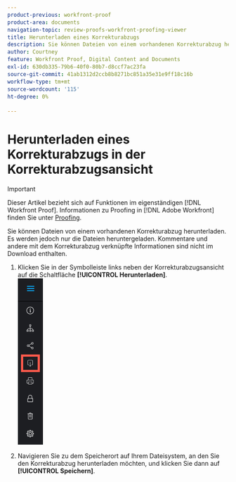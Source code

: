 ```yaml
---
product-previous: workfront-proof
product-area: documents
navigation-topic: review-proofs-workfront-proofing-viewer
title: Herunterladen eines Korrekturabzugs
description: Sie können Dateien von einem vorhandenen Korrekturabzug herunterladen. Es werden jedoch nur die Dateien heruntergeladen. Kommentare und andere mit dem Korrekturabzug verknüpfte Informationen sind nicht im Download enthalten.
author: Courtney
feature: Workfront Proof, Digital Content and Documents
exl-id: 630db335-79b6-40f0-80b7-d8ccf7ac23fa
source-git-commit: 41ab1312d2ccb8b8271bc851a35e31e9ff18c16b
workflow-type: tm+mt
source-wordcount: '115'
ht-degree: 0%

---
```


# Herunterladen eines Korrekturabzugs in der Korrekturabzugsansicht

>[!IMPORTANT]
>
>Dieser Artikel bezieht sich auf Funktionen im eigenständigen [!DNL Workfront Proof]. Informationen zu Proofing in [!DNL Adobe Workfront] finden Sie unter [Proofing](../../../review-and-approve-work/proofing/proofing.md).

Sie können Dateien von einem vorhandenen Korrekturabzug herunterladen. Es werden jedoch nur die Dateien heruntergeladen. Kommentare und andere mit dem Korrekturabzug verknüpfte Informationen sind nicht im Download enthalten.

1. Klicken Sie in der Symbolleiste links neben der Korrekturabzugsansicht auf die Schaltfläche **[!UICONTROL Herunterladen]**.\
   ![Proofing_Viewer_toolbar_button_-_download.png](assets/proofing-viewer-toolbar-button---download.png)

1. Navigieren Sie zu dem Speicherort auf Ihrem Dateisystem, an den Sie den Korrekturabzug herunterladen möchten, und klicken Sie dann auf **[!UICONTROL Speichern]**.
